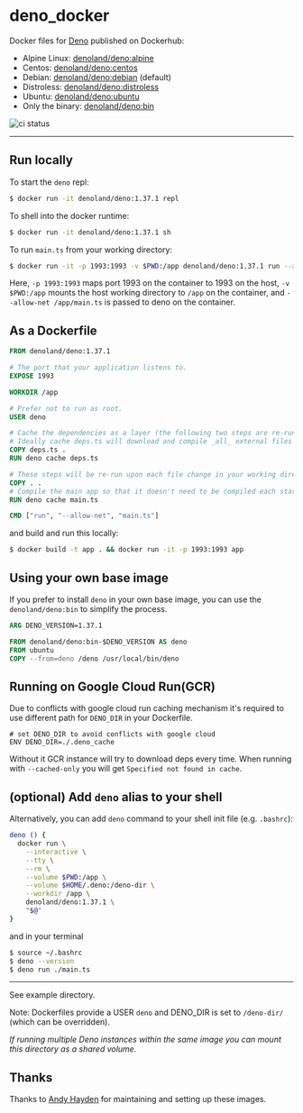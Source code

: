 # deno_docker

Docker files for [Deno](https://github.com/denoland/deno) published on
Dockerhub:

- Alpine Linux: [denoland/deno:alpine](https://hub.docker.com/r/denoland/deno)
- Centos: [denoland/deno:centos](https://hub.docker.com/r/denoland/deno)
- Debian: [denoland/deno:debian](https://hub.docker.com/r/denoland/deno)
  (default)
- Distroless: [denoland/deno:distroless](https://hub.docker.com/r/denoland/deno)
- Ubuntu: [denoland/deno:ubuntu](https://hub.docker.com/r/denoland/deno)
- Only the binary: [denoland/deno:bin](https://hub.docker.com/r/denoland/deno)

![ci status](https://github.com/denoland/deno_docker/workflows/ci/badge.svg?branch=main)

---

## Run locally

To start the `deno` repl:

```sh
$ docker run -it denoland/deno:1.37.1 repl
```

To shell into the docker runtime:

```sh
$ docker run -it denoland/deno:1.37.1 sh
```

To run `main.ts` from your working directory:

```sh
$ docker run -it -p 1993:1993 -v $PWD:/app denoland/deno:1.37.1 run --allow-net /app/main.ts
```

Here, `-p 1993:1993` maps port 1993 on the container to 1993 on the host,
`-v $PWD:/app` mounts the host working directory to `/app` on the container, and
`--allow-net /app/main.ts` is passed to deno on the container.

## As a Dockerfile

```Dockerfile
FROM denoland/deno:1.37.1

# The port that your application listens to.
EXPOSE 1993

WORKDIR /app

# Prefer not to run as root.
USER deno

# Cache the dependencies as a layer (the following two steps are re-run only when deps.ts is modified).
# Ideally cache deps.ts will download and compile _all_ external files used in main.ts.
COPY deps.ts .
RUN deno cache deps.ts

# These steps will be re-run upon each file change in your working directory:
COPY . .
# Compile the main app so that it doesn't need to be compiled each startup/entry.
RUN deno cache main.ts

CMD ["run", "--allow-net", "main.ts"]
```

and build and run this locally:

```sh
$ docker build -t app . && docker run -it -p 1993:1993 app
```

## Using your own base image

If you prefer to install `deno` in your own base image, you can use the
`denoland/deno:bin` to simplify the process.

```Dockerfile
ARG DENO_VERSION=1.37.1

FROM denoland/deno:bin-$DENO_VERSION AS deno
FROM ubuntu
COPY --from=deno /deno /usr/local/bin/deno
```

## Running on Google Cloud Run(GCR)
Due to conflicts with google cloud run caching mechanism it's required to use different path for `DENO_DIR` in your Dockerfile. 
```
# set DENO_DIR to avoid conflicts with google cloud
ENV DENO_DIR=./.deno_cache
```
Without it GCR instance will try to download deps every time. When running with `--cached-only` you will get `Specified not found in cache`.

## (optional) Add `deno` alias to your shell

Alternatively, you can add `deno` command to your shell init file (e.g.
`.bashrc`):

```sh
deno () {
  docker run \
    --interactive \
    --tty \
    --rm \
    --volume $PWD:/app \
    --volume $HOME/.deno:/deno-dir \
    --workdir /app \
    denoland/deno:1.37.1 \
    "$@"
}
```

and in your terminal

```sh
$ source ~/.bashrc
$ deno --version
$ deno run ./main.ts
```

---

See example directory.

Note: Dockerfiles provide a USER `deno` and DENO_DIR is set to `/deno-dir/`
(which can be overridden).

_If running multiple Deno instances within the same image you can mount this
directory as a shared volume._

## Thanks

Thanks to [Andy Hayden](https://github.com/hayd) for maintaining and setting up
these images.
